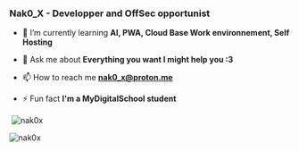 <h3>Nak0_X - Developper and OffSec opportunist</h3>

- 🌱 I’m currently learning **AI, PWA, Cloud Base Work environnement, Self Hosting**

- 💬 Ask me about **Everything you want I might help you :3**

- 📫 How to reach me **nak0_x@proton.me**

- ⚡ Fun fact **I'm a MyDigitalSchool student**
<p>
<p align="left" >&nbsp;<img align="center" src="https://github-readme-stats.vercel.app/api?username=nak0x&show_icons=true&title_color=d99536&text_color=1d1c21&bg_color=f8f6fc&locale=en" alt="nak0x" /></p>
<p align="left"><img align="center" src="https://github-readme-stats.vercel.app/api/top-langs?username=nak0x&show_icons=true&title_color=d9952c&text_color=1d1c21&bg_color=f8f6fc&locale=en&layout=compact" alt="nak0x" /></p>
</p>
